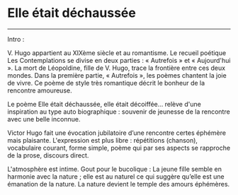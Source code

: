 # Elle était déchaussée
---
Intro : 

V. Hugo appartient au XIXème siècle et au romantisme. Le recueil poétique Les Contemplations se divise en deux parties : « Autrefois » et « Aujourd'hui ». La mort de Léopoldine, fille de V. Hugo, trace la frontière entre ces deux mondes. Dans la première partie, « Autrefois », les poèmes chantent la joie de vivre. Ce poème de style très romantique décrit le bonheur de la rencontre amoureuse.


Le poème Elle était déchaussée, elle était décoiffée… relève d'une inspiration au type auto biographique : souvenir de jeunesse de la rencontre avec une belle inconnue.

Victor Hugo fait une évocation jubilatoire d’une rencontre certes éphémère mais plaisante. L'expression est plus libre : répétitions (chanson), vocabulaire courant, forme simple, poème qui par ses aspects se rapproche de la prose, discours direct.

L'atmosphère est intime. Gout pour le bucolique : La jeune fille semble en harmonie avec la nature ; elle est au naturel ce qui suggère qu’elle est une émanation de la nature. La nature devient le temple des amours éphémères.
